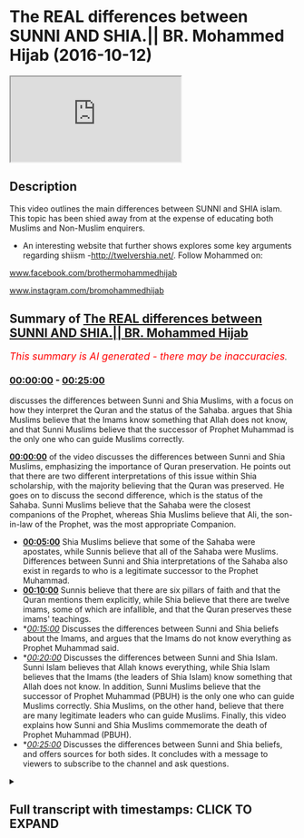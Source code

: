 # The REAL differences between SUNNI AND SHIA.|| BR. Mohammed Hijab (2016-10-12)

<iframe loading='lazy' src='https://www.youtube.com/embed/zZx5B1P8IM8'></iframe>

## Description

This video outlines the main differences between SUNNI and SHIA islam. This topic has been shied away from at the expense of educating both Muslims and Non-Muslim enquirers.

- An interesting website that further shows explores some key arguments regarding shiism -http://twelvershia.net/.
Follow Mohammed on:

www.facebook.com/brothermohammedhijab

www.instagram.com/bromohammedhijab

## Summary of [The REAL differences between SUNNI AND SHIA.|| BR. Mohammed Hijab](https://www.youtube.com/watch?v=zZx5B1P8IM8)


*<span style="color:red; font-size:125%">This summary is AI generated - there may be inaccuracies</span>. [](/)*

### [00:00:00](https://www.youtube.com/watch?v=zZx5B1P8IM8&t=0) - [00:25:00](https://www.youtube.com/watch?v=zZx5B1P8IM8&t=1500)

 discusses the differences between Sunni and Shia Muslims, with a focus on how they interpret the Quran and the status of the Sahaba.  argues that Shia Muslims believe that the Imams know something that Allah does not know, and that Sunni Muslims believe that the successor of Prophet Muhammad is the only one who can guide Muslims correctly.

**[00:00:00](https://www.youtube.com/watch?v=zZx5B1P8IM8&t=0)** of the video discusses the differences between Sunni and Shia Muslims, emphasizing the importance of Quran preservation. He points out that there are two different interpretations of this issue within Shia scholarship, with the majority believing that the Quran was preserved. He goes on to discuss the second difference, which is the status of the Sahaba. Sunni Muslims believe that the Sahaba were the closest companions of the Prophet, whereas Shia Muslims believe that Ali, the son-in-law of the Prophet, was the most appropriate Companion.
* **[00:05:00](https://www.youtube.com/watch?v=zZx5B1P8IM8&t=300)** Shia Muslims believe that some of the Sahaba were apostates, while Sunnis believe that all of the Sahaba were Muslims. Differences between Sunni and Shia interpretations of the Sahaba also exist in regards to who is a legitimate successor to the Prophet Muhammad.
* **[00:10:00](https://www.youtube.com/watch?v=zZx5B1P8IM8&t=600)** Sunnis believe that there are six pillars of faith and that the Quran mentions them explicitly, while Shia believe that there are twelve imams, some of which are infallible, and that the Quran preserves these imams' teachings.
* **[00:15:00](https://www.youtube.com/watch?v=zZx5B1P8IM8&t=900)* Discusses the differences between Sunni and Shia beliefs about the Imams, and argues that the Imams do not know everything as Prophet Muhammad said.
* **[00:20:00](https://www.youtube.com/watch?v=zZx5B1P8IM8&t=1200)* Discusses the differences between Sunni and Shia Islam. Sunni Islam believes that Allah knows everything, while Shia Islam believes that the Imams (the leaders of Shia Islam) know something that Allah does not know. In addition, Sunni Muslims believe that the successor of Prophet Muhammad (PBUH) is the only one who can guide Muslims correctly. Shia Muslims, on the other hand, believe that there are many legitimate leaders who can guide Muslims. Finally, this video explains how Sunni and Shia Muslims commemorate the death of Prophet Muhammad (PBUH).
* **[00:25:00](https://www.youtube.com/watch?v=zZx5B1P8IM8&t=1500)* Discusses the differences between Sunni and Shia beliefs, and offers sources for both sides. It concludes with a message to viewers to subscribe to the channel and ask questions.

<details><summary><h2>Full transcript with timestamps: CLICK TO EXPAND</h2></summary>

[0:00:01](https://youtu.be/zZx5B1P8IM8?t=1) leaders feel so dirty  
[0:00:06](https://youtu.be/zZx5B1P8IM8?t=6) easy what Jamie I thought miss Molloy  
[0:00:12](https://youtu.be/zZx5B1P8IM8?t=12) r-rahman r-rahim  
[0:00:14](https://youtu.be/zZx5B1P8IM8?t=14) today one will be talking about is I'm  
[0:00:15](https://youtu.be/zZx5B1P8IM8?t=15) going to be talking about the  
[0:00:16](https://youtu.be/zZx5B1P8IM8?t=16) differences between Sunnis and Shia and  
[0:00:18](https://youtu.be/zZx5B1P8IM8?t=18) this is something which people need to  
[0:00:20](https://youtu.be/zZx5B1P8IM8?t=20) know the educate about be informed about  
[0:00:22](https://youtu.be/zZx5B1P8IM8?t=22) and also it's an important thing for the  
[0:00:25](https://youtu.be/zZx5B1P8IM8?t=25) truth seeker to be able to have access  
[0:00:27](https://youtu.be/zZx5B1P8IM8?t=27) to so without further ado do I'm going  
[0:00:31](https://youtu.be/zZx5B1P8IM8?t=31) to talk about something that the Sunnis  
[0:00:32](https://youtu.be/zZx5B1P8IM8?t=32) or other people from maybe a non-muslim  
[0:00:35](https://youtu.be/zZx5B1P8IM8?t=35) perspective would think about when they  
[0:00:37](https://youtu.be/zZx5B1P8IM8?t=37) think about yes or they think about as  
[0:00:39](https://youtu.be/zZx5B1P8IM8?t=39) things like motor marriages may be  
[0:00:41](https://youtu.be/zZx5B1P8IM8?t=41) temporary marriage  
[0:00:43](https://youtu.be/zZx5B1P8IM8?t=43) Takia which is the ability for or the  
[0:00:45](https://youtu.be/zZx5B1P8IM8?t=45) allowance for share to be able to lie  
[0:00:47](https://youtu.be/zZx5B1P8IM8?t=47) any in sense situations and maybe  
[0:00:50](https://youtu.be/zZx5B1P8IM8?t=50) potentially the damaja D de Maddie for  
[0:00:54](https://youtu.be/zZx5B1P8IM8?t=54) the share is obviously different in  
[0:00:55](https://youtu.be/zZx5B1P8IM8?t=55) character in description and the  
[0:00:58](https://youtu.be/zZx5B1P8IM8?t=58) metaphor the Sunnis and potentially they  
[0:01:02](https://youtu.be/zZx5B1P8IM8?t=62) might be acquainted with the fact that  
[0:01:05](https://youtu.be/zZx5B1P8IM8?t=65) you know she has believed that Ali  
[0:01:07](https://youtu.be/zZx5B1P8IM8?t=67) should have been the successor to the  
[0:01:09](https://youtu.be/zZx5B1P8IM8?t=69) Prophet and Sunnis believe that the buck  
[0:01:12](https://youtu.be/zZx5B1P8IM8?t=72) should have been a successful project  
[0:01:13](https://youtu.be/zZx5B1P8IM8?t=73) when people think about the differences  
[0:01:15](https://youtu.be/zZx5B1P8IM8?t=75) between Sunni and Shia these are the  
[0:01:17](https://youtu.be/zZx5B1P8IM8?t=77) kind of things that come into or crop  
[0:01:18](https://youtu.be/zZx5B1P8IM8?t=78) into your mind I want to say something  
[0:01:21](https://youtu.be/zZx5B1P8IM8?t=81) to you guys I think these are not  
[0:01:23](https://youtu.be/zZx5B1P8IM8?t=83) actually the primary differences between  
[0:01:26](https://youtu.be/zZx5B1P8IM8?t=86) Sunni and Shiah the primary differences  
[0:01:29](https://youtu.be/zZx5B1P8IM8?t=89) between Sunni and Shia I would say hola  
[0:01:33](https://youtu.be/zZx5B1P8IM8?t=93) alum are three number one is the status  
[0:01:37](https://youtu.be/zZx5B1P8IM8?t=97) of the Quran number two is the Sahaba  
[0:01:42](https://youtu.be/zZx5B1P8IM8?t=102) and number three or the Companions the  
[0:01:44](https://youtu.be/zZx5B1P8IM8?t=104) profitable through is Amana these are  
[0:01:46](https://youtu.be/zZx5B1P8IM8?t=106) three things which I would say are the  
[0:01:49](https://youtu.be/zZx5B1P8IM8?t=109) pillars of difference between Sunnis and  
[0:01:51](https://youtu.be/zZx5B1P8IM8?t=111) Shia so I'm mentioning these things not  
[0:01:54](https://youtu.be/zZx5B1P8IM8?t=114) to cause a fitna or corruption in the  
[0:01:56](https://youtu.be/zZx5B1P8IM8?t=116) land or something like this I mention  
[0:01:58](https://youtu.be/zZx5B1P8IM8?t=118) these things because it's the right of  
[0:01:59](https://youtu.be/zZx5B1P8IM8?t=119) the consumer to understand these  
[0:02:02](https://youtu.be/zZx5B1P8IM8?t=122) differences when conceptualizing Islam  
[0:02:04](https://youtu.be/zZx5B1P8IM8?t=124) in general now the first thing we can  
[0:02:07](https://youtu.be/zZx5B1P8IM8?t=127) talk about quickly is a Quran now the  
[0:02:10](https://youtu.be/zZx5B1P8IM8?t=130) Quran clearly is Muslims believe send  
[0:02:13](https://youtu.be/zZx5B1P8IM8?t=133) on top of mohammed by the angel gabriel  
[0:02:15](https://youtu.be/zZx5B1P8IM8?t=135) etc but being honest here I have to be  
[0:02:19](https://youtu.be/zZx5B1P8IM8?t=139) honest that when you look into the  
[0:02:21](https://youtu.be/zZx5B1P8IM8?t=141) classical Shia scholarship it's very  
[0:02:24](https://youtu.be/zZx5B1P8IM8?t=144) clear that there's a difference of  
[0:02:25](https://youtu.be/zZx5B1P8IM8?t=145) opinion between the scholars in Shia and  
[0:02:27](https://youtu.be/zZx5B1P8IM8?t=147) the shear school reform especially the  
[0:02:30](https://youtu.be/zZx5B1P8IM8?t=150) 12 she at school of thought as it  
[0:02:32](https://youtu.be/zZx5B1P8IM8?t=152) relates to the preservation of the Quran  
[0:02:34](https://youtu.be/zZx5B1P8IM8?t=154) so there are these who take the the  
[0:02:37](https://youtu.be/zZx5B1P8IM8?t=157) Islamic position that darkness preserves  
[0:02:39](https://youtu.be/zZx5B1P8IM8?t=159) its and under Prophet and the things  
[0:02:41](https://youtu.be/zZx5B1P8IM8?t=161) that we've been reiterating and this on  
[0:02:43](https://youtu.be/zZx5B1P8IM8?t=163) our channel so you can refer to it and  
[0:02:44](https://youtu.be/zZx5B1P8IM8?t=164) those Shia who basically don't take this  
[0:02:47](https://youtu.be/zZx5B1P8IM8?t=167) large position and this is in this  
[0:02:50](https://youtu.be/zZx5B1P8IM8?t=170) scholarship and they don't basically  
[0:02:51](https://youtu.be/zZx5B1P8IM8?t=171) believe it before honest preserved  
[0:02:53](https://youtu.be/zZx5B1P8IM8?t=173) because they don't see that the Sahaba  
[0:02:54](https://youtu.be/zZx5B1P8IM8?t=174) or the Companions have done a good job  
[0:02:57](https://youtu.be/zZx5B1P8IM8?t=177) in preserving the Quran and of course  
[0:03:00](https://youtu.be/zZx5B1P8IM8?t=180) some of the it's the classical scholars  
[0:03:03](https://youtu.be/zZx5B1P8IM8?t=183) I can call them are people like a table  
[0:03:05](https://youtu.be/zZx5B1P8IM8?t=185) row see who actually wrote a book called  
[0:03:08](https://youtu.be/zZx5B1P8IM8?t=188) in translation the fossil clipper first  
[0:03:12](https://youtu.be/zZx5B1P8IM8?t=192) of all Qatar basically the final say  
[0:03:14](https://youtu.be/zZx5B1P8IM8?t=194) Fattah leaf kitab ruble are bad they  
[0:03:18](https://youtu.be/zZx5B1P8IM8?t=198) envy in the lack of pro the corruption  
[0:03:21](https://youtu.be/zZx5B1P8IM8?t=201) of the book of the lord of the Lord's  
[0:03:23](https://youtu.be/zZx5B1P8IM8?t=203) which here means obviously Allah so this  
[0:03:27](https://youtu.be/zZx5B1P8IM8?t=207) is one example  
[0:03:28](https://youtu.be/zZx5B1P8IM8?t=208) Romanian in his book cash alisov he also  
[0:03:33](https://youtu.be/zZx5B1P8IM8?t=213) mentions the fact in page 117 that the  
[0:03:37](https://youtu.be/zZx5B1P8IM8?t=217) he believes that the Quran is not  
[0:03:39](https://youtu.be/zZx5B1P8IM8?t=219) present however this shouldn't be said  
[0:03:43](https://youtu.be/zZx5B1P8IM8?t=223) without also saying that there are other  
[0:03:46](https://youtu.be/zZx5B1P8IM8?t=226) people like Ali kami one of the one of  
[0:03:49](https://youtu.be/zZx5B1P8IM8?t=229) the air Kamel sorry Ally can read one of  
[0:03:52](https://youtu.be/zZx5B1P8IM8?t=232) the shoe one of the Shia she you have  
[0:03:55](https://youtu.be/zZx5B1P8IM8?t=235) said that the Quran is preserved so  
[0:03:57](https://youtu.be/zZx5B1P8IM8?t=237) there are two different of repeater two  
[0:04:00](https://youtu.be/zZx5B1P8IM8?t=240) kinds of opinions exist within she has  
[0:04:02](https://youtu.be/zZx5B1P8IM8?t=242) clearly now those who have the opinion  
[0:04:05](https://youtu.be/zZx5B1P8IM8?t=245) that Quran to preserve which I genuinely  
[0:04:08](https://youtu.be/zZx5B1P8IM8?t=248) believe are the majority I genuinely  
[0:04:11](https://youtu.be/zZx5B1P8IM8?t=251) believe I personally believe are the  
[0:04:13](https://youtu.be/zZx5B1P8IM8?t=253) overwhelming majority but because I  
[0:04:17](https://youtu.be/zZx5B1P8IM8?t=257) would love to believe that and I think  
[0:04:19](https://youtu.be/zZx5B1P8IM8?t=259) that is true but it's very difficult to  
[0:04:20](https://youtu.be/zZx5B1P8IM8?t=260) find out through sociological studies of  
[0:04:23](https://youtu.be/zZx5B1P8IM8?t=263) mr. Ono  
[0:04:24](https://youtu.be/zZx5B1P8IM8?t=264) those who do believe that  
[0:04:26](https://youtu.be/zZx5B1P8IM8?t=266) and is preserved and the Quran is the  
[0:04:28](https://youtu.be/zZx5B1P8IM8?t=268) word of Allah subhana Allah and this be  
[0:04:30](https://youtu.be/zZx5B1P8IM8?t=270) sent down to mohammed salah salem which  
[0:04:32](https://youtu.be/zZx5B1P8IM8?t=272) is the normative islamic position those  
[0:04:35](https://youtu.be/zZx5B1P8IM8?t=275) who have that islamic position we can  
[0:04:37](https://youtu.be/zZx5B1P8IM8?t=277) then talk about the second thing which  
[0:04:40](https://youtu.be/zZx5B1P8IM8?t=280) we're going to segue into now it with a  
[0:04:43](https://youtu.be/zZx5B1P8IM8?t=283) bit more conviction number two here  
[0:04:45](https://youtu.be/zZx5B1P8IM8?t=285) which is what we said we're going to  
[0:04:47](https://youtu.be/zZx5B1P8IM8?t=287) talk about in terms of the steps is the  
[0:04:50](https://youtu.be/zZx5B1P8IM8?t=290) status of the Sahaba the Sahaba  
[0:04:53](https://youtu.be/zZx5B1P8IM8?t=293) what is the sir what are who others have  
[0:04:55](https://youtu.be/zZx5B1P8IM8?t=295) a Sahab are basically the Companions of  
[0:04:57](https://youtu.be/zZx5B1P8IM8?t=297) the Prophet the Companions of the  
[0:04:59](https://youtu.be/zZx5B1P8IM8?t=299) Prophet asahi V is a companion the  
[0:05:02](https://youtu.be/zZx5B1P8IM8?t=302) Sahaba other companions endless Elohim  
[0:05:06](https://youtu.be/zZx5B1P8IM8?t=306) are described as a hobby as someone who  
[0:05:09](https://youtu.be/zZx5B1P8IM8?t=309) has met the Prophet Malachi and Nabi  
[0:05:11](https://youtu.be/zZx5B1P8IM8?t=311) whoever has let the pro met the prophet  
[0:05:13](https://youtu.be/zZx5B1P8IM8?t=313) and he's a what kind of walk me learn  
[0:05:15](https://youtu.be/zZx5B1P8IM8?t=315) and he's a more he was a Muslim or she  
[0:05:17](https://youtu.be/zZx5B1P8IM8?t=317) was a Muslim and were metal eidetic and  
[0:05:20](https://youtu.be/zZx5B1P8IM8?t=320) then died upon this idea slam so as a  
[0:05:24](https://youtu.be/zZx5B1P8IM8?t=324) hobby according to Islamic the Islamic  
[0:05:26](https://youtu.be/zZx5B1P8IM8?t=326) tradition of the sorry the Anderson of  
[0:05:27](https://youtu.be/zZx5B1P8IM8?t=327) Jamaat tradition is someone who's met  
[0:05:30](https://youtu.be/zZx5B1P8IM8?t=330) the Prophet died upon Islam and there's  
[0:05:31](https://youtu.be/zZx5B1P8IM8?t=331) nothing to show that he is not a Muslim  
[0:05:33](https://youtu.be/zZx5B1P8IM8?t=333) now from a Sunni perspective the Sahaba  
[0:05:38](https://youtu.be/zZx5B1P8IM8?t=338) are seen as the transmitters of the  
[0:05:42](https://youtu.be/zZx5B1P8IM8?t=342) revelation by both the Quran and the  
[0:05:44](https://youtu.be/zZx5B1P8IM8?t=344) Sunnah now if if we do take the Shia  
[0:05:48](https://youtu.be/zZx5B1P8IM8?t=348) position which I'm going to outline in a  
[0:05:50](https://youtu.be/zZx5B1P8IM8?t=350) second then we would if we take our  
[0:05:53](https://youtu.be/zZx5B1P8IM8?t=353) skeptical extreme to its max we could  
[0:05:56](https://youtu.be/zZx5B1P8IM8?t=356) actually say that the Quran would be  
[0:05:58](https://youtu.be/zZx5B1P8IM8?t=358) corrupted by having said this what do  
[0:06:02](https://youtu.be/zZx5B1P8IM8?t=362) the see a sec I mean if you look at  
[0:06:04](https://youtu.be/zZx5B1P8IM8?t=364) Kathy which is the second most  
[0:06:05](https://youtu.be/zZx5B1P8IM8?t=365) authoritative book or salute Kathy and  
[0:06:08](https://youtu.be/zZx5B1P8IM8?t=368) it's actually three sections and Kathy  
[0:06:10](https://youtu.be/zZx5B1P8IM8?t=370) is about 83 for this year or sulfur on  
[0:06:14](https://youtu.be/zZx5B1P8IM8?t=374) cetera if you look at carefully which is  
[0:06:16](https://youtu.be/zZx5B1P8IM8?t=376) the second most authoritative book for  
[0:06:18](https://youtu.be/zZx5B1P8IM8?t=378) the four she ad you'll find that it says  
[0:06:21](https://youtu.be/zZx5B1P8IM8?t=381) in caffeine and I'll put the references  
[0:06:23](https://youtu.be/zZx5B1P8IM8?t=383) maybe in the description box that can  
[0:06:27](https://youtu.be/zZx5B1P8IM8?t=387) basically the Companions of the Prophet  
[0:06:30](https://youtu.be/zZx5B1P8IM8?t=390) were as hub rid their Aleph Alessa that  
[0:06:34](https://youtu.be/zZx5B1P8IM8?t=394) they were apostates except for three and  
[0:06:38](https://youtu.be/zZx5B1P8IM8?t=398) they mentioned who  
[0:06:39](https://youtu.be/zZx5B1P8IM8?t=399) 3r and they say it was mcdead and it was  
[0:06:43](https://youtu.be/zZx5B1P8IM8?t=403) with a brother Valley  
[0:06:45](https://youtu.be/zZx5B1P8IM8?t=405) and it was Samantha see these are the  
[0:06:47](https://youtu.be/zZx5B1P8IM8?t=407) three companions which are not apostates  
[0:06:50](https://youtu.be/zZx5B1P8IM8?t=410) according to the Shia tradition of  
[0:06:52](https://youtu.be/zZx5B1P8IM8?t=412) course in addition to elevate who who  
[0:06:56](https://youtu.be/zZx5B1P8IM8?t=416) are the compacted the family the  
[0:06:57](https://youtu.be/zZx5B1P8IM8?t=417) immediate family of the Prophet who they  
[0:07:00](https://youtu.be/zZx5B1P8IM8?t=420) would say is Hassan Hassan fathom etc  
[0:07:02](https://youtu.be/zZx5B1P8IM8?t=422) now these are big differences here  
[0:07:05](https://youtu.be/zZx5B1P8IM8?t=425) because once again if you concede that  
[0:07:09](https://youtu.be/zZx5B1P8IM8?t=429) the Sahaba aquifer and this is exactly  
[0:07:13](https://youtu.be/zZx5B1P8IM8?t=433) what one of the Shia scholar says in one  
[0:07:15](https://youtu.be/zZx5B1P8IM8?t=435) of his books he actually wrote a book  
[0:07:19](https://youtu.be/zZx5B1P8IM8?t=439) and he entitled one of the the chapters  
[0:07:24](https://youtu.be/zZx5B1P8IM8?t=444) cough celesta or basically not only do  
[0:07:32](https://youtu.be/zZx5B1P8IM8?t=452) we talk about the disbelief of the  
[0:07:34](https://youtu.be/zZx5B1P8IM8?t=454) Sahaba in general but the she has make  
[0:07:35](https://youtu.be/zZx5B1P8IM8?t=455) specific intentions specific takfeer or  
[0:07:38](https://youtu.be/zZx5B1P8IM8?t=458) specific some she admits specific fears  
[0:07:41](https://youtu.be/zZx5B1P8IM8?t=461) to walk Rahman Ali and I know gnarly  
[0:07:44](https://youtu.be/zZx5B1P8IM8?t=464) robot arm on and off men  
[0:07:48](https://youtu.be/zZx5B1P8IM8?t=468) they make specific tech fit to these  
[0:07:49](https://youtu.be/zZx5B1P8IM8?t=469) three mean meaning that they say that  
[0:07:51](https://youtu.be/zZx5B1P8IM8?t=471) these people are not Muslims because  
[0:07:53](https://youtu.be/zZx5B1P8IM8?t=473) they use sub tally from his rightful  
[0:07:56](https://youtu.be/zZx5B1P8IM8?t=476) right to have you know the successorship  
[0:08:02](https://youtu.be/zZx5B1P8IM8?t=482) of the Prophet this is basically the  
[0:08:06](https://youtu.be/zZx5B1P8IM8?t=486) Shia position so once again if you take  
[0:08:08](https://youtu.be/zZx5B1P8IM8?t=488) this position you could fall into the  
[0:08:10](https://youtu.be/zZx5B1P8IM8?t=490) the first category of people who denied  
[0:08:13](https://youtu.be/zZx5B1P8IM8?t=493) the Quran preservation but in addition  
[0:08:15](https://youtu.be/zZx5B1P8IM8?t=495) to that there are lots of the problems  
[0:08:17](https://youtu.be/zZx5B1P8IM8?t=497) that for example if you look at the life  
[0:08:19](https://youtu.be/zZx5B1P8IM8?t=499) of values near batalov he didn't come  
[0:08:21](https://youtu.be/zZx5B1P8IM8?t=501) out and say to to to these three  
[0:08:25](https://youtu.be/zZx5B1P8IM8?t=505) successes to a rock rock Alan robock arm  
[0:08:29](https://youtu.be/zZx5B1P8IM8?t=509) up and off men that I believe you were  
[0:08:32](https://youtu.be/zZx5B1P8IM8?t=512) cuckoo far and this is not in their  
[0:08:34](https://youtu.be/zZx5B1P8IM8?t=514) screen in their books and neither is  
[0:08:36](https://youtu.be/zZx5B1P8IM8?t=516) enables he doesn't I mean if you look  
[0:08:39](https://youtu.be/zZx5B1P8IM8?t=519) carefully he actually praised behind  
[0:08:41](https://youtu.be/zZx5B1P8IM8?t=521) those people and in Islam if you play  
[0:08:43](https://youtu.be/zZx5B1P8IM8?t=523) behind the disbeliever your prayer is  
[0:08:45](https://youtu.be/zZx5B1P8IM8?t=525) invalid in fact more than that he ali  
[0:08:48](https://youtu.be/zZx5B1P8IM8?t=528) had two sons one of them he named he had  
[0:08:51](https://youtu.be/zZx5B1P8IM8?t=531) more than two sons  
[0:08:52](https://youtu.be/zZx5B1P8IM8?t=532) I mean two sons who he specifically  
[0:08:54](https://youtu.be/zZx5B1P8IM8?t=534) named Abu Bakr and Armour  
[0:08:58](https://youtu.be/zZx5B1P8IM8?t=538) in addition to that you know Ali had  
[0:09:01](https://youtu.be/zZx5B1P8IM8?t=541) married his daughter to armor will hot  
[0:09:04](https://youtu.be/zZx5B1P8IM8?t=544) tub or Mukul Phu so he married her off  
[0:09:06](https://youtu.be/zZx5B1P8IM8?t=546) to this man and clearly if this was a  
[0:09:10](https://youtu.be/zZx5B1P8IM8?t=550) disbeliever then it wouldn't be a  
[0:09:13](https://youtu.be/zZx5B1P8IM8?t=553) legitimate marriage in Islam so this  
[0:09:15](https://youtu.be/zZx5B1P8IM8?t=555) would mean that he's doing something in  
[0:09:17](https://youtu.be/zZx5B1P8IM8?t=557) Islam which is considered basically  
[0:09:20](https://youtu.be/zZx5B1P8IM8?t=560) allowing his daughter to do something  
[0:09:23](https://youtu.be/zZx5B1P8IM8?t=563) which is completely how these are some  
[0:09:26](https://youtu.be/zZx5B1P8IM8?t=566) things which Sunnis would reply say look  
[0:09:27](https://youtu.be/zZx5B1P8IM8?t=567) this is what you're doing the issue with  
[0:09:29](https://youtu.be/zZx5B1P8IM8?t=569) your thesis yeah or the thesis that the  
[0:09:32](https://youtu.be/zZx5B1P8IM8?t=572) Sahaba are not basically Muslim but  
[0:09:39](https://youtu.be/zZx5B1P8IM8?t=579) having said this also the Quran Mexico  
[0:09:41](https://youtu.be/zZx5B1P8IM8?t=581) the Quran itself makes it a if we look  
[0:09:44](https://youtu.be/zZx5B1P8IM8?t=584) at certain fan chapters amber forty a of  
[0:09:46](https://youtu.be/zZx5B1P8IM8?t=586) the Quran a loss of her Lata himself he  
[0:09:48](https://youtu.be/zZx5B1P8IM8?t=588) says Lockhart around Yolo and what we  
[0:09:50](https://youtu.be/zZx5B1P8IM8?t=590) need a IDEO Bayona katate shardana well  
[0:09:52](https://youtu.be/zZx5B1P8IM8?t=592) you know if equal over him well John I  
[0:09:54](https://youtu.be/zZx5B1P8IM8?t=594) mean do need a deacon fat hankering they  
[0:09:56](https://youtu.be/zZx5B1P8IM8?t=596) said that's so Allah has low he knows  
[0:09:59](https://youtu.be/zZx5B1P8IM8?t=599) the Sydney would argue he knows that  
[0:10:04](https://youtu.be/zZx5B1P8IM8?t=604) colada rowdy Allah sorry Allah is  
[0:10:06](https://youtu.be/zZx5B1P8IM8?t=606) pleased with those people who have made  
[0:10:08](https://youtu.be/zZx5B1P8IM8?t=608) by a to you under the tree may I means  
[0:10:11](https://youtu.be/zZx5B1P8IM8?t=611) the Pledge of Allegiance and there's no  
[0:10:13](https://youtu.be/zZx5B1P8IM8?t=613) difference of opinion that these  
[0:10:14](https://youtu.be/zZx5B1P8IM8?t=614) individuals included off man and  
[0:10:16](https://youtu.be/zZx5B1P8IM8?t=616) included included of Oakland and these  
[0:10:20](https://youtu.be/zZx5B1P8IM8?t=620) big names that basically the Sunnis take  
[0:10:23](https://youtu.be/zZx5B1P8IM8?t=623) as big names in the shares some of them  
[0:10:25](https://youtu.be/zZx5B1P8IM8?t=625) I would say quite openly excommunicate  
[0:10:28](https://youtu.be/zZx5B1P8IM8?t=628) from the faith altogether so if we look  
[0:10:30](https://youtu.be/zZx5B1P8IM8?t=630) at the Quran the Quran makes it very  
[0:10:32](https://youtu.be/zZx5B1P8IM8?t=632) clear and other verses like at the final  
[0:10:34](https://youtu.be/zZx5B1P8IM8?t=634) verse of that very chapter chapter forty  
[0:10:37](https://youtu.be/zZx5B1P8IM8?t=637) eight it says Muhammad Rasul Allah we're  
[0:10:39](https://youtu.be/zZx5B1P8IM8?t=639) letting Amon Amarth  
[0:10:40](https://youtu.be/zZx5B1P8IM8?t=640) wears you down a little far behind a  
[0:10:41](https://youtu.be/zZx5B1P8IM8?t=641) better home and it continues the verses  
[0:10:43](https://youtu.be/zZx5B1P8IM8?t=643) continue so it says that Prophet  
[0:10:44](https://youtu.be/zZx5B1P8IM8?t=644) Muhammad is the soul of Allah so Allah  
[0:10:46](https://youtu.be/zZx5B1P8IM8?t=646) and the ones who are bullied with him  
[0:10:47](https://youtu.be/zZx5B1P8IM8?t=647) are basically a details of so many  
[0:10:50](https://youtu.be/zZx5B1P8IM8?t=650) different things good traits would say  
[0:10:53](https://youtu.be/zZx5B1P8IM8?t=653) of the Sahara now having said that  
[0:10:57](https://youtu.be/zZx5B1P8IM8?t=657) having spoken about the second major  
[0:10:58](https://youtu.be/zZx5B1P8IM8?t=658) difference I'll talk about about the  
[0:11:00](https://youtu.be/zZx5B1P8IM8?t=660) third major difference the third major  
[0:11:01](https://youtu.be/zZx5B1P8IM8?t=661) difference is and it's a very big one  
[0:11:03](https://youtu.be/zZx5B1P8IM8?t=663) mmm now mmm  
[0:11:05](https://youtu.be/zZx5B1P8IM8?t=665) if you look at the Islamic tradition  
[0:11:07](https://youtu.be/zZx5B1P8IM8?t=667) yeah if you look at the Islamic  
[0:11:09](https://youtu.be/zZx5B1P8IM8?t=669) tradition you'll find that Muslims all  
[0:11:12](https://youtu.be/zZx5B1P8IM8?t=672) agree that there are six pillars of Eman  
[0:11:16](https://youtu.be/zZx5B1P8IM8?t=676) there are five pillars of Islam six  
[0:11:18](https://youtu.be/zZx5B1P8IM8?t=678) pillars of Eman and took them below  
[0:11:20](https://youtu.be/zZx5B1P8IM8?t=680) Malaika too because we Rosalee William  
[0:11:21](https://youtu.be/zZx5B1P8IM8?t=681) laughing we'll call the fella who shot  
[0:11:23](https://youtu.be/zZx5B1P8IM8?t=683) that you believe in Allah and his  
[0:11:24](https://youtu.be/zZx5B1P8IM8?t=684) messengers and his messengers etc etc  
[0:11:27](https://youtu.be/zZx5B1P8IM8?t=687) etc there are six pillars of Eman which  
[0:11:29](https://youtu.be/zZx5B1P8IM8?t=689) is faith now we would consider these six  
[0:11:33](https://youtu.be/zZx5B1P8IM8?t=693) pillars of faith as they would say the  
[0:11:34](https://youtu.be/zZx5B1P8IM8?t=694) pillars or the foundation of our creed  
[0:11:39](https://youtu.be/zZx5B1P8IM8?t=699) or belief all Muslims would say she has  
[0:11:43](https://youtu.be/zZx5B1P8IM8?t=703) now have in addition to this what they  
[0:11:45](https://youtu.be/zZx5B1P8IM8?t=705) say is that we believe in Amana Amana is  
[0:11:48](https://youtu.be/zZx5B1P8IM8?t=708) the idea that there are 12 mm mm means  
[0:11:52](https://youtu.be/zZx5B1P8IM8?t=712) kind of linguistically means leaders or  
[0:11:55](https://youtu.be/zZx5B1P8IM8?t=715) people to be followed that's all we must  
[0:11:58](https://youtu.be/zZx5B1P8IM8?t=718) beginning with Ali ibn ABI Talib and  
[0:12:00](https://youtu.be/zZx5B1P8IM8?t=720) ending with Muhammad has not asked any  
[0:12:04](https://youtu.be/zZx5B1P8IM8?t=724) that all of these 12 imams are number  
[0:12:07](https://youtu.be/zZx5B1P8IM8?t=727) one infallible that they incapable of  
[0:12:09](https://youtu.be/zZx5B1P8IM8?t=729) making mistakes number two that they  
[0:12:11](https://youtu.be/zZx5B1P8IM8?t=731) have all knowledge number three that  
[0:12:13](https://youtu.be/zZx5B1P8IM8?t=733) they can some people say that they have  
[0:12:15](https://youtu.be/zZx5B1P8IM8?t=735) control of the that rod even the atoms  
[0:12:17](https://youtu.be/zZx5B1P8IM8?t=737) of creation they have control of it and  
[0:12:20](https://youtu.be/zZx5B1P8IM8?t=740) so on and so forth so these twelve imams  
[0:12:22](https://youtu.be/zZx5B1P8IM8?t=742) according to the shia are incredibly  
[0:12:26](https://youtu.be/zZx5B1P8IM8?t=746) basically perfect they are perfect in  
[0:12:29](https://youtu.be/zZx5B1P8IM8?t=749) every way shape and form and we have to  
[0:12:34](https://youtu.be/zZx5B1P8IM8?t=754) follow them according to Shia in order  
[0:12:36](https://youtu.be/zZx5B1P8IM8?t=756) to seek to get salvation in order to get  
[0:12:39](https://youtu.be/zZx5B1P8IM8?t=759) salvation now the question that's  
[0:12:41](https://youtu.be/zZx5B1P8IM8?t=761) suddenly supposed to she eyes now is if  
[0:12:45](https://youtu.be/zZx5B1P8IM8?t=765) we look at the Quran from the beginning  
[0:12:49](https://youtu.be/zZx5B1P8IM8?t=769) of the Quran to the end of the Quran we  
[0:12:51](https://youtu.be/zZx5B1P8IM8?t=771) will we will find many mentions not just  
[0:12:53](https://youtu.be/zZx5B1P8IM8?t=773) one mentioned but many mentions of all  
[0:12:55](https://youtu.be/zZx5B1P8IM8?t=775) of the foundational elements of of  
[0:12:57](https://youtu.be/zZx5B1P8IM8?t=777) leader or faith will find many mentions  
[0:13:01](https://youtu.be/zZx5B1P8IM8?t=781) of like for example the day of judgment  
[0:13:05](https://youtu.be/zZx5B1P8IM8?t=785) Allah this is all the things I've just  
[0:13:06](https://youtu.be/zZx5B1P8IM8?t=786) mentioned the things which are the six  
[0:13:08](https://youtu.be/zZx5B1P8IM8?t=788) pillars of you but when you try and do  
[0:13:09](https://youtu.be/zZx5B1P8IM8?t=789) the same thing for Iman the question now  
[0:13:13](https://youtu.be/zZx5B1P8IM8?t=793) is where does the Quran mentioned email  
[0:13:14](https://youtu.be/zZx5B1P8IM8?t=794) from the beginning of it to the end of  
[0:13:16](https://youtu.be/zZx5B1P8IM8?t=796) it  
[0:13:16](https://youtu.be/zZx5B1P8IM8?t=796) now clearly those ancient probably  
[0:13:19](https://youtu.be/zZx5B1P8IM8?t=799) hopefully they don't adjust the  
[0:13:21](https://youtu.be/zZx5B1P8IM8?t=801) discipline yin is not present nowadays  
[0:13:23](https://youtu.be/zZx5B1P8IM8?t=803) but these may be classical minded she  
[0:13:26](https://youtu.be/zZx5B1P8IM8?t=806) has Orthodox she has or whatever you  
[0:13:29](https://youtu.be/zZx5B1P8IM8?t=809) want to call them maybe I should call  
[0:13:31](https://youtu.be/zZx5B1P8IM8?t=811) off the dogs maybe extremists  
[0:13:33](https://youtu.be/zZx5B1P8IM8?t=813) she has they will save me with the Quran  
[0:13:35](https://youtu.be/zZx5B1P8IM8?t=815) or preserved the original Quran had  
[0:13:37](https://youtu.be/zZx5B1P8IM8?t=817) 18,000 verses and you know  
[0:13:40](https://youtu.be/zZx5B1P8IM8?t=820) therefore yeah those verses that talk  
[0:13:43](https://youtu.be/zZx5B1P8IM8?t=823) about him and I've been lifted but for  
[0:13:46](https://youtu.be/zZx5B1P8IM8?t=826) those she has who maintain that the  
[0:13:49](https://youtu.be/zZx5B1P8IM8?t=829) Quran is preserved and that the Quran  
[0:13:52](https://youtu.be/zZx5B1P8IM8?t=832) has not been changed which hopefully I  
[0:13:54](https://youtu.be/zZx5B1P8IM8?t=834) will say is the majority the question  
[0:13:56](https://youtu.be/zZx5B1P8IM8?t=836) now is how would they respond to the  
[0:13:58](https://youtu.be/zZx5B1P8IM8?t=838) fact that Eman or the idea of the  
[0:14:01](https://youtu.be/zZx5B1P8IM8?t=841) leadership of the twelve and it's not  
[0:14:02](https://youtu.be/zZx5B1P8IM8?t=842) mentioned anywhere in the Quran in any  
[0:14:04](https://youtu.be/zZx5B1P8IM8?t=844) explicit way at all and this is very  
[0:14:06](https://youtu.be/zZx5B1P8IM8?t=846) very clear afford to see so this is a  
[0:14:10](https://youtu.be/zZx5B1P8IM8?t=850) question that Sunnis have been  
[0:14:11](https://youtu.be/zZx5B1P8IM8?t=851) historically posing - she adds forever a  
[0:14:13](https://youtu.be/zZx5B1P8IM8?t=853) long time and she has have been  
[0:14:15](https://youtu.be/zZx5B1P8IM8?t=855) grappling with it and you could say that  
[0:14:17](https://youtu.be/zZx5B1P8IM8?t=857) they've been referencing somehow yet  
[0:14:20](https://youtu.be/zZx5B1P8IM8?t=860) maybe a little Merida with some other  
[0:14:23](https://youtu.be/zZx5B1P8IM8?t=863) places which have vague references or  
[0:14:25](https://youtu.be/zZx5B1P8IM8?t=865) ambiguous references which are not clear  
[0:14:28](https://youtu.be/zZx5B1P8IM8?t=868) and definitely don't mention any of the  
[0:14:30](https://youtu.be/zZx5B1P8IM8?t=870) names of any of the 12 Imams beginning  
[0:14:32](https://youtu.be/zZx5B1P8IM8?t=872) from Allium nebith all have been ending  
[0:14:35](https://youtu.be/zZx5B1P8IM8?t=875) with muhammad even has an ascot even by  
[0:14:38](https://youtu.be/zZx5B1P8IM8?t=878) the way in a book written by a Potosi  
[0:14:41](https://youtu.be/zZx5B1P8IM8?t=881) who is one of the biggest shia scholars  
[0:14:44](https://youtu.be/zZx5B1P8IM8?t=884) in this field he says that in page in  
[0:14:47](https://youtu.be/zZx5B1P8IM8?t=887) the book allah hyper page number 74 he  
[0:14:50](https://youtu.be/zZx5B1P8IM8?t=890) says that this man has a mascetti who's  
[0:14:53](https://youtu.be/zZx5B1P8IM8?t=893) the eleventh he man didn't have any  
[0:14:54](https://youtu.be/zZx5B1P8IM8?t=894) children anyways so there would be 11  
[0:14:56](https://youtu.be/zZx5B1P8IM8?t=896) imams and this would possible problems  
[0:14:59](https://youtu.be/zZx5B1P8IM8?t=899) if this if this is true before the fact  
[0:15:01](https://youtu.be/zZx5B1P8IM8?t=901) that there are 12 and this is obviously  
[0:15:04](https://youtu.be/zZx5B1P8IM8?t=904) a shock you Scott but having said this  
[0:15:08](https://youtu.be/zZx5B1P8IM8?t=908) the question now would be where did the  
[0:15:10](https://youtu.be/zZx5B1P8IM8?t=910) idea come from  
[0:15:11](https://youtu.be/zZx5B1P8IM8?t=911) and remember if it didn't come from the  
[0:15:14](https://youtu.be/zZx5B1P8IM8?t=914) Quran if it didn't come from the  
[0:15:16](https://youtu.be/zZx5B1P8IM8?t=916) prophets himself the Salama if it don't  
[0:15:19](https://youtu.be/zZx5B1P8IM8?t=919) come from so what are the alternate  
[0:15:20](https://youtu.be/zZx5B1P8IM8?t=920) theories and there are some  
[0:15:21](https://youtu.be/zZx5B1P8IM8?t=921) controversial theories other I'm not  
[0:15:23](https://youtu.be/zZx5B1P8IM8?t=923) saying I subscribe to any one particular  
[0:15:24](https://youtu.be/zZx5B1P8IM8?t=924) I'm saying I'll put them up there for  
[0:15:26](https://youtu.be/zZx5B1P8IM8?t=926) education purposes and that one theory  
[0:15:30](https://youtu.be/zZx5B1P8IM8?t=930) according to  
[0:15:31](https://youtu.be/zZx5B1P8IM8?t=931) some people she ransom actually Shia  
[0:15:35](https://youtu.be/zZx5B1P8IM8?t=935) Anson I know substantiate my claim is  
[0:15:38](https://youtu.be/zZx5B1P8IM8?t=938) that the idea of email actually came  
[0:15:40](https://youtu.be/zZx5B1P8IM8?t=940) from a human being called Abdul live in  
[0:15:44](https://youtu.be/zZx5B1P8IM8?t=944) seven and I hope this yeah if you're  
[0:15:46](https://youtu.be/zZx5B1P8IM8?t=946) watching this you know gonna switch off  
[0:15:47](https://youtu.be/zZx5B1P8IM8?t=947) and get angry because I know you've had  
[0:15:49](https://youtu.be/zZx5B1P8IM8?t=949) this family before okay I know you've  
[0:15:51](https://youtu.be/zZx5B1P8IM8?t=951) heard this before I'm not trying to say  
[0:15:52](https://youtu.be/zZx5B1P8IM8?t=952) that it's true or false I'm just saying  
[0:15:54](https://youtu.be/zZx5B1P8IM8?t=954) it's an idea it's in the scholarly works  
[0:15:56](https://youtu.be/zZx5B1P8IM8?t=956) of Shias and sooner  
[0:15:57](https://youtu.be/zZx5B1P8IM8?t=957) for example Abdullah bin Sabah is being  
[0:16:00](https://youtu.be/zZx5B1P8IM8?t=960) said by someone called open me who is a  
[0:16:03](https://youtu.be/zZx5B1P8IM8?t=963) Shia scholar who wrote a book and and in  
[0:16:08](https://youtu.be/zZx5B1P8IM8?t=968) that picture is called Philip a Shia and  
[0:16:10](https://youtu.be/zZx5B1P8IM8?t=970) this book in page 32 of the book it says  
[0:16:14](https://youtu.be/zZx5B1P8IM8?t=974) that he Abdullah bin Sabah is a woman of  
[0:16:17](https://youtu.be/zZx5B1P8IM8?t=977) a homework ailment Shahidah he's the  
[0:16:20](https://youtu.be/zZx5B1P8IM8?t=980) first person to testify be a befall did  
[0:16:26](https://youtu.be/zZx5B1P8IM8?t=986) he member to highly alehissalaam what of  
[0:16:29](https://youtu.be/zZx5B1P8IM8?t=989) the Hara el buro attack and there he he  
[0:16:32](https://youtu.be/zZx5B1P8IM8?t=992) says that he is the food this is exactly  
[0:16:34](https://youtu.be/zZx5B1P8IM8?t=994) what he says in page 32 he says that he  
[0:16:38](https://youtu.be/zZx5B1P8IM8?t=998) I be abdullah bin sabah is the first  
[0:16:40](https://youtu.be/zZx5B1P8IM8?t=1000) person to say that it's obligatory to  
[0:16:45](https://youtu.be/zZx5B1P8IM8?t=1005) believe in the e mama and he uses  
[0:16:46](https://youtu.be/zZx5B1P8IM8?t=1006) exactly the word email or valley and he  
[0:16:50](https://youtu.be/zZx5B1P8IM8?t=1010) says allah he sir because he is a she  
[0:16:51](https://youtu.be/zZx5B1P8IM8?t=1011) app and have been son is just the same  
[0:16:54](https://youtu.be/zZx5B1P8IM8?t=1014) thing Ali Salim is not necessarily  
[0:16:56](https://youtu.be/zZx5B1P8IM8?t=1016) something I'm attacking anyone on of  
[0:17:00](https://youtu.be/zZx5B1P8IM8?t=1020) Hara el buro attack I mean he says that  
[0:17:03](https://youtu.be/zZx5B1P8IM8?t=1023) and he is the first person to really  
[0:17:06](https://youtu.be/zZx5B1P8IM8?t=1026) show animosity yeah against those who  
[0:17:10](https://youtu.be/zZx5B1P8IM8?t=1030) people who he says are the enemies of  
[0:17:12](https://youtu.be/zZx5B1P8IM8?t=1032) Ali who he's referring to obviously arm  
[0:17:15](https://youtu.be/zZx5B1P8IM8?t=1035) honorable doctor etc so the there are  
[0:17:19](https://youtu.be/zZx5B1P8IM8?t=1039) competing theories of how this idea of  
[0:17:22](https://youtu.be/zZx5B1P8IM8?t=1042) Imam has actually entered the Islamic  
[0:17:25](https://youtu.be/zZx5B1P8IM8?t=1045) framework or has entered the minds of  
[0:17:29](https://youtu.be/zZx5B1P8IM8?t=1049) people who promote the idea and this is  
[0:17:33](https://youtu.be/zZx5B1P8IM8?t=1053) one theory and certainly it's been  
[0:17:34](https://youtu.be/zZx5B1P8IM8?t=1054) mentioned by Sunnis and Shia but there  
[0:17:38](https://youtu.be/zZx5B1P8IM8?t=1058) are the theories and I'm not here to  
[0:17:41](https://youtu.be/zZx5B1P8IM8?t=1061) make you have you know how complete  
[0:17:42](https://youtu.be/zZx5B1P8IM8?t=1062) discussion about that but it's important  
[0:17:44](https://youtu.be/zZx5B1P8IM8?t=1064) for us to know  
[0:17:45](https://youtu.be/zZx5B1P8IM8?t=1065) not only the differences but perhaps  
[0:17:47](https://youtu.be/zZx5B1P8IM8?t=1067) where the differences came from as well  
[0:17:50](https://youtu.be/zZx5B1P8IM8?t=1070) one of the issues really what we've  
[0:17:53](https://youtu.be/zZx5B1P8IM8?t=1073) talked about one issue which is that you  
[0:17:56](https://youtu.be/zZx5B1P8IM8?t=1076) wouldn't be able to find a verse which  
[0:17:59](https://youtu.be/zZx5B1P8IM8?t=1079) is unequivocal and unambiguous that  
[0:18:00](https://youtu.be/zZx5B1P8IM8?t=1080) talks about the Imams in a certain way  
[0:18:03](https://youtu.be/zZx5B1P8IM8?t=1083) and the other so that's one key issue  
[0:18:06](https://youtu.be/zZx5B1P8IM8?t=1086) but another issue is really a credo if  
[0:18:09](https://youtu.be/zZx5B1P8IM8?t=1089) we say that as many have said and I'll  
[0:18:11](https://youtu.be/zZx5B1P8IM8?t=1091) put some references in the description  
[0:18:12](https://youtu.be/zZx5B1P8IM8?t=1092) box for those who really wanted to  
[0:18:14](https://youtu.be/zZx5B1P8IM8?t=1094) research that the amount for example  
[0:18:17](https://youtu.be/zZx5B1P8IM8?t=1097) knows everything if we say that the  
[0:18:20](https://youtu.be/zZx5B1P8IM8?t=1100) Imams know everything they know  
[0:18:22](https://youtu.be/zZx5B1P8IM8?t=1102) everything  
[0:18:22](https://youtu.be/zZx5B1P8IM8?t=1102) this is welcome any says this is what  
[0:18:24](https://youtu.be/zZx5B1P8IM8?t=1104) many of the scholars classical and  
[0:18:26](https://youtu.be/zZx5B1P8IM8?t=1106) contemporary have said about the amounts  
[0:18:27](https://youtu.be/zZx5B1P8IM8?t=1107) they know everything if this is the case  
[0:18:30](https://youtu.be/zZx5B1P8IM8?t=1110) and some sunnis have argued if this is  
[0:18:33](https://youtu.be/zZx5B1P8IM8?t=1113) the case that you're saying that the  
[0:18:34](https://youtu.be/zZx5B1P8IM8?t=1114) imams know everything then would that  
[0:18:38](https://youtu.be/zZx5B1P8IM8?t=1118) suggest that they are more knowledge in  
[0:18:40](https://youtu.be/zZx5B1P8IM8?t=1120) the Prophet Mohammed said I'll say no in  
[0:18:41](https://youtu.be/zZx5B1P8IM8?t=1121) fact the Prophet Mohammed knows  
[0:18:42](https://youtu.be/zZx5B1P8IM8?t=1122) everything as well say okay fine let's  
[0:18:46](https://youtu.be/zZx5B1P8IM8?t=1126) take this and let's put it to the  
[0:18:47](https://youtu.be/zZx5B1P8IM8?t=1127) standard of the Koran you see the Quran  
[0:18:50](https://youtu.be/zZx5B1P8IM8?t=1130) in Chapter number 46 verse number 8 it  
[0:18:52](https://youtu.be/zZx5B1P8IM8?t=1132) says to the Prophet Muhammad a lost  
[0:18:54](https://youtu.be/zZx5B1P8IM8?t=1134) pantera he says cool murkland  
[0:18:56](https://youtu.be/zZx5B1P8IM8?t=1136) cool Malcolm tuba diamond little city  
[0:18:58](https://youtu.be/zZx5B1P8IM8?t=1138) welcome to edit email file be well  
[0:19:00](https://youtu.be/zZx5B1P8IM8?t=1140) epical he says to the Prophet Muhammad  
[0:19:04](https://youtu.be/zZx5B1P8IM8?t=1144) say I'm not an innovation of the  
[0:19:06](https://youtu.be/zZx5B1P8IM8?t=1146) prophets I'm not something new looking  
[0:19:07](https://youtu.be/zZx5B1P8IM8?t=1147) with a new message and that I was gonna  
[0:19:10](https://youtu.be/zZx5B1P8IM8?t=1150) happen to me and Donald's gonna happen  
[0:19:11](https://youtu.be/zZx5B1P8IM8?t=1151) to you so he said I don't know something  
[0:19:15](https://youtu.be/zZx5B1P8IM8?t=1155) yeah so the Prophet Muhammad has been  
[0:19:18](https://youtu.be/zZx5B1P8IM8?t=1158) told I don't know something in other  
[0:19:19](https://youtu.be/zZx5B1P8IM8?t=1159) words if you're saying they know  
[0:19:21](https://youtu.be/zZx5B1P8IM8?t=1161) everything how comes under the Prophet  
[0:19:22](https://youtu.be/zZx5B1P8IM8?t=1162) Muhammad is not exempt from this  
[0:19:23](https://youtu.be/zZx5B1P8IM8?t=1163) knowledge of everything that how comes  
[0:19:25](https://youtu.be/zZx5B1P8IM8?t=1165) in the Quran it says that he doesn't  
[0:19:28](https://youtu.be/zZx5B1P8IM8?t=1168) know certain things yes alone I can t  
[0:19:30](https://youtu.be/zZx5B1P8IM8?t=1170) say ITA animal so happy madam in the  
[0:19:32](https://youtu.be/zZx5B1P8IM8?t=1172) Quran for example chapter 79 the Quran  
[0:19:34](https://youtu.be/zZx5B1P8IM8?t=1174) the last couple of verses are lost panel  
[0:19:37](https://youtu.be/zZx5B1P8IM8?t=1177) terraces they ask you about the hour one  
[0:19:39](https://youtu.be/zZx5B1P8IM8?t=1179) will it be pegged say who are you who  
[0:19:42](https://youtu.be/zZx5B1P8IM8?t=1182) are you  
[0:19:43](https://youtu.be/zZx5B1P8IM8?t=1183) or Prophet Muhammad SAW said enough to  
[0:19:46](https://youtu.be/zZx5B1P8IM8?t=1186) know this kind of information and this  
[0:19:48](https://youtu.be/zZx5B1P8IM8?t=1188) thing is mentioned lots of things or may  
[0:19:50](https://youtu.be/zZx5B1P8IM8?t=1190) I live now who shadow my neighbor  
[0:19:52](https://youtu.be/zZx5B1P8IM8?t=1192) well I am Barilla it says that we  
[0:19:55](https://youtu.be/zZx5B1P8IM8?t=1195) haven't taught him share which means  
[0:19:57](https://youtu.be/zZx5B1P8IM8?t=1197) Audrey so  
[0:19:58](https://youtu.be/zZx5B1P8IM8?t=1198) there's lots of things the prophet  
[0:19:59](https://youtu.be/zZx5B1P8IM8?t=1199) doesn't know here we're not saying the  
[0:20:01](https://youtu.be/zZx5B1P8IM8?t=1201) Prophet Muhammad SAS Allah that's the  
[0:20:03](https://youtu.be/zZx5B1P8IM8?t=1203) normative position knows everything and  
[0:20:04](https://youtu.be/zZx5B1P8IM8?t=1204) if we did would be we'd have real  
[0:20:06](https://youtu.be/zZx5B1P8IM8?t=1206) trouble justifying that position in the  
[0:20:10](https://youtu.be/zZx5B1P8IM8?t=1210) light of the verses of the Quran but the  
[0:20:13](https://youtu.be/zZx5B1P8IM8?t=1213) question would then remain another  
[0:20:15](https://youtu.be/zZx5B1P8IM8?t=1215) question would remain if we're saying  
[0:20:17](https://youtu.be/zZx5B1P8IM8?t=1217) that the Imams know everything and that  
[0:20:19](https://youtu.be/zZx5B1P8IM8?t=1219) Allah knows everything then does that  
[0:20:24](https://youtu.be/zZx5B1P8IM8?t=1224) mean that the Imams have the same  
[0:20:25](https://youtu.be/zZx5B1P8IM8?t=1225) knowledge is Allah  
[0:20:26](https://youtu.be/zZx5B1P8IM8?t=1226) oh no this is another argument that that  
[0:20:29](https://youtu.be/zZx5B1P8IM8?t=1229) Sunnis before if you say that Allah  
[0:20:32](https://youtu.be/zZx5B1P8IM8?t=1232) knows everything because there's nothing  
[0:20:33](https://youtu.be/zZx5B1P8IM8?t=1233) more than everything to know and that  
[0:20:35](https://youtu.be/zZx5B1P8IM8?t=1235) the Amman know everything that would  
[0:20:37](https://youtu.be/zZx5B1P8IM8?t=1237) suggest that the Imams and Allah had the  
[0:20:39](https://youtu.be/zZx5B1P8IM8?t=1239) same College now the Shia does have a  
[0:20:41](https://youtu.be/zZx5B1P8IM8?t=1241) counter to this just to be clear and rub  
[0:20:43](https://youtu.be/zZx5B1P8IM8?t=1243) this in education video I know it's a  
[0:20:45](https://youtu.be/zZx5B1P8IM8?t=1245) very biased one but obviously I'm  
[0:20:46](https://youtu.be/zZx5B1P8IM8?t=1246) suddenly so I'm going to be very but the  
[0:20:48](https://youtu.be/zZx5B1P8IM8?t=1248) truth is guys I'll be honest with you  
[0:20:50](https://youtu.be/zZx5B1P8IM8?t=1250) bias is always going to be a part of  
[0:20:51](https://youtu.be/zZx5B1P8IM8?t=1251) discussion yeah I'm not gonna lie to you  
[0:20:54](https://youtu.be/zZx5B1P8IM8?t=1254) here and say I'm not biased I'm biased  
[0:20:55](https://youtu.be/zZx5B1P8IM8?t=1255) right but why it doesn't mean that it's  
[0:20:58](https://youtu.be/zZx5B1P8IM8?t=1258) not going to be true why I say because  
[0:21:00](https://youtu.be/zZx5B1P8IM8?t=1260) you can have a bias which is true the  
[0:21:02](https://youtu.be/zZx5B1P8IM8?t=1262) point is if we say that Allah knows  
[0:21:07](https://youtu.be/zZx5B1P8IM8?t=1267) everything and that the amounts know  
[0:21:08](https://youtu.be/zZx5B1P8IM8?t=1268) everything that would suggest that they  
[0:21:10](https://youtu.be/zZx5B1P8IM8?t=1270) have the same knowledge  
[0:21:11](https://youtu.be/zZx5B1P8IM8?t=1271) okay now this Shia would come around and  
[0:21:14](https://youtu.be/zZx5B1P8IM8?t=1274) say look actually that's not true  
[0:21:16](https://youtu.be/zZx5B1P8IM8?t=1276) your conceptualising incorrectly say why  
[0:21:18](https://youtu.be/zZx5B1P8IM8?t=1278) there's a reason why is because if  
[0:21:22](https://youtu.be/zZx5B1P8IM8?t=1282) actually there's something that the  
[0:21:24](https://youtu.be/zZx5B1P8IM8?t=1284) allah has that the imams don't have  
[0:21:26](https://youtu.be/zZx5B1P8IM8?t=1286) which is y equals somebody you know call  
[0:21:30](https://youtu.be/zZx5B1P8IM8?t=1290) allah i had the love the long summer  
[0:21:32](https://youtu.be/zZx5B1P8IM8?t=1292) summit means that everything relies upon  
[0:21:34](https://youtu.be/zZx5B1P8IM8?t=1294) allah and allah doesn't rely upon anyone  
[0:21:36](https://youtu.be/zZx5B1P8IM8?t=1296) whereas the imams all rely upon Allah  
[0:21:38](https://youtu.be/zZx5B1P8IM8?t=1298) and Allah does not rely upon the emails  
[0:21:41](https://youtu.be/zZx5B1P8IM8?t=1301) that's why they say they said this is a  
[0:21:42](https://youtu.be/zZx5B1P8IM8?t=1302) clear difference this is what  
[0:21:44](https://youtu.be/zZx5B1P8IM8?t=1304) differentiates the emails from the  
[0:21:45](https://youtu.be/zZx5B1P8IM8?t=1305) Prophet Muhammad from the e Maps say  
[0:21:48](https://youtu.be/zZx5B1P8IM8?t=1308) fine but that does not negate the shout  
[0:21:52](https://youtu.be/zZx5B1P8IM8?t=1312) then I listen you would then argue the  
[0:21:54](https://youtu.be/zZx5B1P8IM8?t=1314) fact that you are saying that they have  
[0:21:55](https://youtu.be/zZx5B1P8IM8?t=1315) the same knowledge just just because one  
[0:21:59](https://youtu.be/zZx5B1P8IM8?t=1319) is more light than the other or one is  
[0:22:01](https://youtu.be/zZx5B1P8IM8?t=1321) relying on the other than the others not  
[0:22:03](https://youtu.be/zZx5B1P8IM8?t=1323) relying on one does it mean that they  
[0:22:04](https://youtu.be/zZx5B1P8IM8?t=1324) don't have the same knowledge if you  
[0:22:05](https://youtu.be/zZx5B1P8IM8?t=1325) subscribe to this belief so this is the  
[0:22:08](https://youtu.be/zZx5B1P8IM8?t=1328) kind of discussion you'll find between  
[0:22:10](https://youtu.be/zZx5B1P8IM8?t=1330) Sunni and Shia this is the tradition  
[0:22:12](https://youtu.be/zZx5B1P8IM8?t=1332) discussion that's been going on for many  
[0:22:13](https://youtu.be/zZx5B1P8IM8?t=1333) many hundreds of thousand years now  
[0:22:16](https://youtu.be/zZx5B1P8IM8?t=1336) thousand four hundred years or thousand  
[0:22:17](https://youtu.be/zZx5B1P8IM8?t=1337) three hundred whatever it is yes and and  
[0:22:20](https://youtu.be/zZx5B1P8IM8?t=1340) it's important for us as consumers of  
[0:22:23](https://youtu.be/zZx5B1P8IM8?t=1343) the truth to have an understanding of  
[0:22:25](https://youtu.be/zZx5B1P8IM8?t=1345) that and because it is the occasion of  
[0:22:28](https://youtu.be/zZx5B1P8IM8?t=1348) Ashura today is basically the tenth day  
[0:22:31](https://youtu.be/zZx5B1P8IM8?t=1351) of Muharram unless this video has been  
[0:22:33](https://youtu.be/zZx5B1P8IM8?t=1353) recorded or you're watching it some  
[0:22:34](https://youtu.be/zZx5B1P8IM8?t=1354) other time which is very very possible  
[0:22:36](https://youtu.be/zZx5B1P8IM8?t=1356) but it's the tenth day of Muharram  
[0:22:39](https://youtu.be/zZx5B1P8IM8?t=1359) Joshua and so on this occasion I thought  
[0:22:42](https://youtu.be/zZx5B1P8IM8?t=1362) I would make it elucidate on the  
[0:22:43](https://youtu.be/zZx5B1P8IM8?t=1363) differences between so people do not  
[0:22:47](https://youtu.be/zZx5B1P8IM8?t=1367) understand like you know understand what  
[0:22:48](https://youtu.be/zZx5B1P8IM8?t=1368) is exactly the main what what is  
[0:22:51](https://youtu.be/zZx5B1P8IM8?t=1371) differentiating is it really the fact  
[0:22:52](https://youtu.be/zZx5B1P8IM8?t=1372) that it was only the successor of the  
[0:22:53](https://youtu.be/zZx5B1P8IM8?t=1373) professor it's not that it isn't that  
[0:22:56](https://youtu.be/zZx5B1P8IM8?t=1376) these are the main differences between  
[0:22:58](https://youtu.be/zZx5B1P8IM8?t=1378) Sunni and Shiah and I want to add just  
[0:23:01](https://youtu.be/zZx5B1P8IM8?t=1381) one more thing before and end since it  
[0:23:03](https://youtu.be/zZx5B1P8IM8?t=1383) is the since it is basically actual rot  
[0:23:06](https://youtu.be/zZx5B1P8IM8?t=1386) and stuff like that some of my ask what  
[0:23:09](https://youtu.be/zZx5B1P8IM8?t=1389) is a Shura as a suddenly what you're  
[0:23:11](https://youtu.be/zZx5B1P8IM8?t=1391) meant to do is fast fasting natural are  
[0:23:13](https://youtu.be/zZx5B1P8IM8?t=1393) it cleanses your sins for the previous  
[0:23:16](https://youtu.be/zZx5B1P8IM8?t=1396) of the etc there's lots of good things  
[0:23:17](https://youtu.be/zZx5B1P8IM8?t=1397) for you for the Shia is clear that I  
[0:23:21](https://youtu.be/zZx5B1P8IM8?t=1401) think there is evidence historical  
[0:23:22](https://youtu.be/zZx5B1P8IM8?t=1402) evidence that basically saying he died  
[0:23:25](https://youtu.be/zZx5B1P8IM8?t=1405) in a genre on this day and so they they  
[0:23:28](https://youtu.be/zZx5B1P8IM8?t=1408) what they're doing when they cut  
[0:23:29](https://youtu.be/zZx5B1P8IM8?t=1409) themselves and just to be clear to the  
[0:23:31](https://youtu.be/zZx5B1P8IM8?t=1411) people is that she has in particular are  
[0:23:33](https://youtu.be/zZx5B1P8IM8?t=1413) mourning the death of how same or they  
[0:23:37](https://youtu.be/zZx5B1P8IM8?t=1417) believe that this is a martyrdom that  
[0:23:38](https://youtu.be/zZx5B1P8IM8?t=1418) deserves to be a Monde but the question  
[0:23:41](https://youtu.be/zZx5B1P8IM8?t=1421) would then remain who is the ones who  
[0:23:43](https://youtu.be/zZx5B1P8IM8?t=1423) are the ones who killed and for sane and  
[0:23:46](https://youtu.be/zZx5B1P8IM8?t=1426) I want to just read a couple of things  
[0:23:48](https://youtu.be/zZx5B1P8IM8?t=1428) here because I think it is an  
[0:23:50](https://youtu.be/zZx5B1P8IM8?t=1430) interesting thing I'm not saying this  
[0:23:51](https://youtu.be/zZx5B1P8IM8?t=1431) again once against me polemical I'm just  
[0:23:53](https://youtu.be/zZx5B1P8IM8?t=1433) saying this because it's something I've  
[0:23:55](https://youtu.be/zZx5B1P8IM8?t=1435) come across and Moussaoui is one of the  
[0:23:58](https://youtu.be/zZx5B1P8IM8?t=1438) share scholars and he says we'll have  
[0:24:00](https://youtu.be/zZx5B1P8IM8?t=1440) the Hindu so see and he mentions a  
[0:24:01](https://youtu.be/zZx5B1P8IM8?t=1441) couple of verses some verses and sorry  
[0:24:04](https://youtu.be/zZx5B1P8IM8?t=1444) some Arthur Samadhi then says were  
[0:24:07](https://youtu.be/zZx5B1P8IM8?t=1447) heading in the sauce to be in a moment  
[0:24:09](https://youtu.be/zZx5B1P8IM8?t=1449) home but a little Husein haka theone in  
[0:24:12](https://youtu.be/zZx5B1P8IM8?t=1452) home Shia to who a edge daytona valley  
[0:24:15](https://youtu.be/zZx5B1P8IM8?t=1455) mother  
[0:24:16](https://youtu.be/zZx5B1P8IM8?t=1456) Nahum Mill Arizona and Missoula he says  
[0:24:19](https://youtu.be/zZx5B1P8IM8?t=1459) that certainly these evidences with  
[0:24:21](https://youtu.be/zZx5B1P8IM8?t=1461) these things show to us  
[0:24:24](https://youtu.be/zZx5B1P8IM8?t=1464) who are the the true killers of Hossein  
[0:24:28](https://youtu.be/zZx5B1P8IM8?t=1468) and he says that it was our grandfather  
[0:24:31](https://youtu.be/zZx5B1P8IM8?t=1471) or go smoke refer our grandfathers or  
[0:24:34](https://youtu.be/zZx5B1P8IM8?t=1474) our forefathers yeah so there's no  
[0:24:36](https://youtu.be/zZx5B1P8IM8?t=1476) reason to to to basically blame man so  
[0:24:41](https://youtu.be/zZx5B1P8IM8?t=1481) no the Zuni people for that and he said  
[0:24:44](https://youtu.be/zZx5B1P8IM8?t=1484) and someone else his name as a same  
[0:24:45](https://youtu.be/zZx5B1P8IM8?t=1485) awesome I mean he says by am saying line  
[0:24:49](https://youtu.be/zZx5B1P8IM8?t=1489) rock a Sharona elfin brother will be  
[0:24:53](https://youtu.be/zZx5B1P8IM8?t=1493) maharaja la la la jolla you buy a way  
[0:24:57](https://youtu.be/zZx5B1P8IM8?t=1497) after him Fionna pima cotton and this is  
[0:25:01](https://youtu.be/zZx5B1P8IM8?t=1501) in book called again a Shia help is  
[0:25:05](https://youtu.be/zZx5B1P8IM8?t=1505) Manohar the first just and the page no  
[0:25:10](https://youtu.be/zZx5B1P8IM8?t=1510) matter history so the point is there's a  
[0:25:14](https://youtu.be/zZx5B1P8IM8?t=1514) question of who killed him then this is  
[0:25:15](https://youtu.be/zZx5B1P8IM8?t=1515) one ongoing debate I'm just giving you  
[0:25:17](https://youtu.be/zZx5B1P8IM8?t=1517) two sources just to give you a taste of  
[0:25:19](https://youtu.be/zZx5B1P8IM8?t=1519) some competing opinions within she a  
[0:25:22](https://youtu.be/zZx5B1P8IM8?t=1522) school of thought as to who killed  
[0:25:25](https://youtu.be/zZx5B1P8IM8?t=1525) saying the point is he he was martyred  
[0:25:27](https://youtu.be/zZx5B1P8IM8?t=1527) we believe and the thing is I don't want  
[0:25:29](https://youtu.be/zZx5B1P8IM8?t=1529) anyone to think in their mind that  
[0:25:31](https://youtu.be/zZx5B1P8IM8?t=1531) Sunnis don't love a debate as long as  
[0:25:34](https://youtu.be/zZx5B1P8IM8?t=1534) the thing is we have a positive you have  
[0:25:38](https://youtu.be/zZx5B1P8IM8?t=1538) a beautiful love for elevator for Ali  
[0:25:41](https://youtu.be/zZx5B1P8IM8?t=1541) has somehow sane and all of we have  
[0:25:45](https://youtu.be/zZx5B1P8IM8?t=1545) tremendous respect for their i'ma even  
[0:25:47](https://youtu.be/zZx5B1P8IM8?t=1547) that they refer to because there was  
[0:25:48](https://youtu.be/zZx5B1P8IM8?t=1548) talk some of our circle character except  
[0:25:50](https://youtu.be/zZx5B1P8IM8?t=1550) for obviously something that I've just  
[0:25:51](https://youtu.be/zZx5B1P8IM8?t=1551) mentioned or not some of them are not  
[0:25:53](https://youtu.be/zZx5B1P8IM8?t=1553) historical characters but some of them  
[0:25:54](https://youtu.be/zZx5B1P8IM8?t=1554) are historical characters like a Jaffa  
[0:25:55](https://youtu.be/zZx5B1P8IM8?t=1555) Sadiq we believe that we are attitude  
[0:25:58](https://youtu.be/zZx5B1P8IM8?t=1558) towards their members of that ever  
[0:25:59](https://youtu.be/zZx5B1P8IM8?t=1559) positive we think that these were  
[0:26:00](https://youtu.be/zZx5B1P8IM8?t=1560) knowledgeable human beings but we don't  
[0:26:01](https://youtu.be/zZx5B1P8IM8?t=1561) believe that those Imams ever claimed  
[0:26:03](https://youtu.be/zZx5B1P8IM8?t=1563) infallibility or in divine or  
[0:26:06](https://youtu.be/zZx5B1P8IM8?t=1566) supernatural metaphysical kind of thing  
[0:26:11](https://youtu.be/zZx5B1P8IM8?t=1571) any traits watching news with that I do  
[0:26:16](https://youtu.be/zZx5B1P8IM8?t=1576) conclude and I hope that you're going to  
[0:26:17](https://youtu.be/zZx5B1P8IM8?t=1577) subscribe and I hope that you're going  
[0:26:19](https://youtu.be/zZx5B1P8IM8?t=1579) to listen if any shy wants to get in  
[0:26:21](https://youtu.be/zZx5B1P8IM8?t=1581) contact with me to ask me questions you  
[0:26:23](https://youtu.be/zZx5B1P8IM8?t=1583) can Facebook me because I don't mind  
[0:26:27](https://youtu.be/zZx5B1P8IM8?t=1587) answering messengers from anyone and  
[0:26:29](https://youtu.be/zZx5B1P8IM8?t=1589) this is not just a Christian Jewish any  
[0:26:32](https://youtu.be/zZx5B1P8IM8?t=1592) human being wants to get in contact with  
[0:26:34](https://youtu.be/zZx5B1P8IM8?t=1594) us you can message us on Facebook my  
[0:26:36](https://youtu.be/zZx5B1P8IM8?t=1596) things on top of the  
[0:26:37](https://youtu.be/zZx5B1P8IM8?t=1597) on my channel self-education you can  
[0:26:40](https://youtu.be/zZx5B1P8IM8?t=1600) come on and message me channel I'll be  
[0:26:41](https://youtu.be/zZx5B1P8IM8?t=1601) very happy to answer any of your  
[0:26:43](https://youtu.be/zZx5B1P8IM8?t=1603) questions and I hope you haven't  
[0:26:45](https://youtu.be/zZx5B1P8IM8?t=1605) offended anybody I just genuinely did  
[0:26:47](https://youtu.be/zZx5B1P8IM8?t=1607) this because I thought there was a need  
[0:26:49](https://youtu.be/zZx5B1P8IM8?t=1609) to educate people I wanted to bring  
[0:26:54](https://youtu.be/zZx5B1P8IM8?t=1614) maybe a more specialist person in she  
[0:26:56](https://youtu.be/zZx5B1P8IM8?t=1616) Azzam to talk about this but then I've  
[0:27:01](https://youtu.be/zZx5B1P8IM8?t=1621) gotten content with a few of them and  
[0:27:03](https://youtu.be/zZx5B1P8IM8?t=1623) told them daily client but Allah Allah  
[0:27:06](https://youtu.be/zZx5B1P8IM8?t=1626) Allen he maybe this is going to be  
[0:27:10](https://youtu.be/zZx5B1P8IM8?t=1630) beneficial to you guys and hopefully  
[0:27:12](https://youtu.be/zZx5B1P8IM8?t=1632) I'll see you soon  
</details>